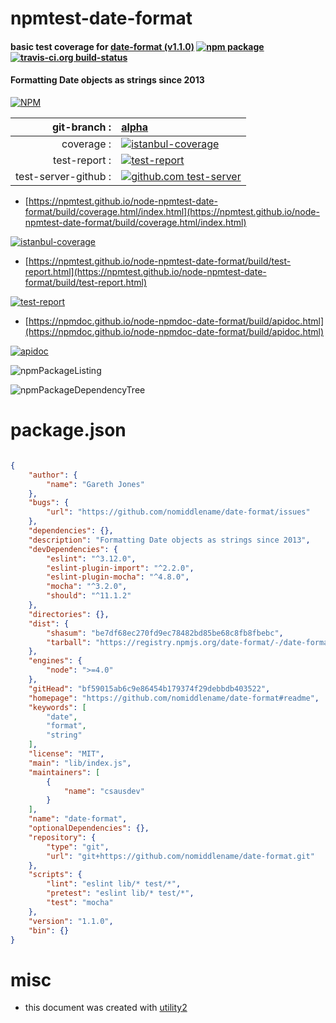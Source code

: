 # npmtest-date-format

#### basic test coverage for  [date-format (v1.1.0)](https://github.com/nomiddlename/date-format#readme)  [![npm package](https://img.shields.io/npm/v/npmtest-date-format.svg?style=flat-square)](https://www.npmjs.org/package/npmtest-date-format) [![travis-ci.org build-status](https://api.travis-ci.org/npmtest/node-npmtest-date-format.svg)](https://travis-ci.org/npmtest/node-npmtest-date-format)

#### Formatting Date objects as strings since 2013

[![NPM](https://nodei.co/npm/date-format.png?downloads=true&downloadRank=true&stars=true)](https://www.npmjs.com/package/date-format)

| git-branch : | [alpha](https://github.com/npmtest/node-npmtest-date-format/tree/alpha)|
|--:|:--|
| coverage : | [![istanbul-coverage](https://npmtest.github.io/node-npmtest-date-format/build/coverage.badge.svg)](https://npmtest.github.io/node-npmtest-date-format/build/coverage.html/index.html)|
| test-report : | [![test-report](https://npmtest.github.io/node-npmtest-date-format/build/test-report.badge.svg)](https://npmtest.github.io/node-npmtest-date-format/build/test-report.html)|
| test-server-github : | [![github.com test-server](https://npmtest.github.io/node-npmtest-date-format/GitHub-Mark-32px.png)](https://npmtest.github.io/node-npmtest-date-format/build/app/index.html) | | build-artifacts : | [![build-artifacts](https://npmtest.github.io/node-npmtest-date-format/glyphicons_144_folder_open.png)](https://github.com/npmtest/node-npmtest-date-format/tree/gh-pages/build)|

- [https://npmtest.github.io/node-npmtest-date-format/build/coverage.html/index.html](https://npmtest.github.io/node-npmtest-date-format/build/coverage.html/index.html)

[![istanbul-coverage](https://npmtest.github.io/node-npmtest-date-format/build/screenCapture.buildCi.browser.%252Ftmp%252Fbuild%252Fcoverage.lib.html.png)](https://npmtest.github.io/node-npmtest-date-format/build/coverage.html/index.html)

- [https://npmtest.github.io/node-npmtest-date-format/build/test-report.html](https://npmtest.github.io/node-npmtest-date-format/build/test-report.html)

[![test-report](https://npmtest.github.io/node-npmtest-date-format/build/screenCapture.buildCi.browser.%252Ftmp%252Fbuild%252Ftest-report.html.png)](https://npmtest.github.io/node-npmtest-date-format/build/test-report.html)

- [https://npmdoc.github.io/node-npmdoc-date-format/build/apidoc.html](https://npmdoc.github.io/node-npmdoc-date-format/build/apidoc.html)

[![apidoc](https://npmdoc.github.io/node-npmdoc-date-format/build/screenCapture.buildCi.browser.%252Ftmp%252Fbuild%252Fapidoc.html.png)](https://npmdoc.github.io/node-npmdoc-date-format/build/apidoc.html)

![npmPackageListing](https://npmtest.github.io/node-npmtest-date-format/build/screenCapture.npmPackageListing.svg)

![npmPackageDependencyTree](https://npmtest.github.io/node-npmtest-date-format/build/screenCapture.npmPackageDependencyTree.svg)



# package.json

```json

{
    "author": {
        "name": "Gareth Jones"
    },
    "bugs": {
        "url": "https://github.com/nomiddlename/date-format/issues"
    },
    "dependencies": {},
    "description": "Formatting Date objects as strings since 2013",
    "devDependencies": {
        "eslint": "^3.12.0",
        "eslint-plugin-import": "^2.2.0",
        "eslint-plugin-mocha": "^4.8.0",
        "mocha": "^3.2.0",
        "should": "^11.1.2"
    },
    "directories": {},
    "dist": {
        "shasum": "be7df68ec270fd9ec78482bd85be68c8fb8fbebc",
        "tarball": "https://registry.npmjs.org/date-format/-/date-format-1.1.0.tgz"
    },
    "engines": {
        "node": ">=4.0"
    },
    "gitHead": "bf59015ab6c9e86454b179374f29debbdb403522",
    "homepage": "https://github.com/nomiddlename/date-format#readme",
    "keywords": [
        "date",
        "format",
        "string"
    ],
    "license": "MIT",
    "main": "lib/index.js",
    "maintainers": [
        {
            "name": "csausdev"
        }
    ],
    "name": "date-format",
    "optionalDependencies": {},
    "repository": {
        "type": "git",
        "url": "git+https://github.com/nomiddlename/date-format.git"
    },
    "scripts": {
        "lint": "eslint lib/* test/*",
        "pretest": "eslint lib/* test/*",
        "test": "mocha"
    },
    "version": "1.1.0",
    "bin": {}
}
```



# misc
- this document was created with [utility2](https://github.com/kaizhu256/node-utility2)
